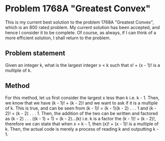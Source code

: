 # Problem 1768A "Greatest Convex"

This is my current best solution to the problem 1768A "Greatest Convex", which is an 800 rated problem. My current solution has been accepted, and hence I consider it to be complete. Of course, as always, if I can think of a more efficient solution, I shall return to the problem. 

## Problem statement
Given an integer k, what is the largest integer x < k such that x! + (x - 1)! is a multiple of k.

## Method
For this method, let us first consider the largest x less than k i.e. k - 1. Then, we know that we have (k - 1)! + (k - 2)! and we want to ask if it is a multiple of k. This is true, and can be seen from (k - 1)! = (k - 1)(k - 2) . . . 1 and (k - 2)! = (k - 2) . . . 1. Then, the addition of the two can be written and factored as (k - 2) . . . ((k - 1) + 1) = (k - 2)...(k) i.e. k is a factor the (k - 1)! + (k - 2)!, therefore we can state that when x = k - 1, then (x)! + (x - 1)! is a multiple of k. Then, the actual code is merely a process of reading k and outputting k - 1.